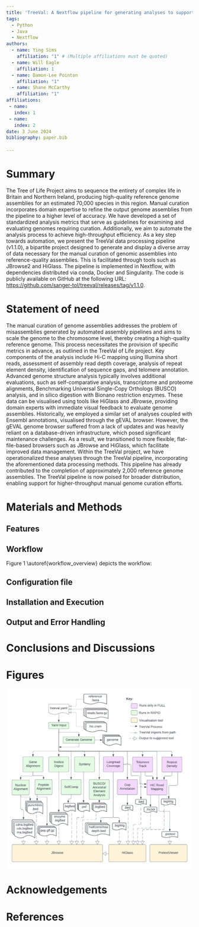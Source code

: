 ```yaml
---
title: 'TreeVal: A Nextflow pipeline for generating analyses to support manual curation of genome assemblies'
tags:
  - Python
  - Java
  - Nextflow
authors:
  - name: Ying Sims
    affiliation: "1" # (Multiple affiliations must be quoted)
  - name: Will Eagle
    affiliation: 1
  - name: Damon-Lee Pointon
    affiliation: "1"
  - name: Shane McCarthy
    affiliation: "1"
affiliations:
 - name: 
   index: 1
 - name: 
   index: 2
date: 3 June 2024
bibliography: paper.bib

---
```


# Summary

The Tree of Life Project aims to sequence the entirety of complex life in Britain and Northern Ireland, producing high-quality reference genome assemblies for an estimated 70,000 species in this region. Manual curation incorporates domain expertise to refine the output genome assemblies from the pipeline to a higher level of accuracy. We have developed a set of standardized analysis metrics that serve as guidelines for examining and evaluating genomes requiring curation. Additionally, we aim to automate the analysis process to achieve high-throughput efficiency. As a key step towards automation, we present the TreeVal data processing pipeline (v1.1.0), a bipartite project designed to generate and display a diverse array of data necessary for the manual curation of genomic assemblies into reference-quality assemblies. This is facilitated through tools such as JBrowse2 and HiGlass. The pipeline is implemented in Nextflow, with dependencies distributed via conda, Docker and Singularity. The code is publicly available on GitHub at the following URL: https://github.com/sanger-tol/treeval/releases/tag/v1.1.0.


# Statement of need

The manual curation of genome assemblies addresses the problem of misassemblies generated by automated assembly pipelines and aims to scale the genome to the chromosome level, thereby creating a high-quality reference genome. This process necessitates the provision of specific metrics in advance, as outlined in the TreeVal of Life project. Key components of the analysis include Hi-C mapping using Illumina short reads, assessment of assembly read depth coverage, analysis of repeat element density, identification of sequence gaps, and telomere annotation. Advanced genome structure analysis typically involves additional evaluations, such as self-comparative analysis, transcriptome and proteome alignments, Benchmarking Universal Single-Copy Orthologs (BUSCO) analysis, and in silico digestion with Bionano restriction enzymes. These data can be visualised using tools like HiGlass and JBrowse, providing domain experts with immediate visual feedback to evaluate genome assemblies. Historically, we employed a similar set of analyses coupled with Ensembl annotations, visualised through the gEVAL browser. However, the gEVAL genome browser suffered from a lack of updates and was heavily reliant on a database-driven infrastructure, which posed significant maintenance challenges. As a result, we transitioned to more flexible, flat-file-based browsers such as JBrowse and HiGlass, which facilitate improved data management. Within the TreeVal project, we have operationalized these analyses through the TreeVal pipeline, incorporating the aforementioned data processing methods. This pipeline has already contributed to the completion of approximately 2,000 reference genome assemblies. The TreeVal pipeline is now poised for broader distribution, enabling support for higher-throughput manual genome curation efforts.

# Materials and Methods
## Features


## Workflow
Figure 1 \autoref{workflow_overview} depicts the workflow:



## Configuration file


## Installation and Execution


## Output and Error Handling


# Conclusions and Discussions


# Figures
![An Overview of the TreeVal Workflow, showing component subworkflows and their outputs. Also shown are the suggested visualisation tools the outputs can be viewed in.](./workflow_overview.png)

# Acknowledgements


# References